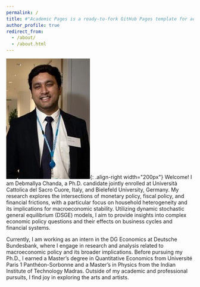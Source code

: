 ```yaml
---
permalink: /
title: #"Academic Pages is a ready-to-fork GitHub Pages template for academic personal websites"
author_profile: true
redirect_from: 
  - /about/
  - /about.html
---
```


![my profile picture](/images/deb_2.jpg){: .align-right width="200px"}
Welcome! I am Debmallya Chanda, a Ph.D. candidate jointly enrolled at Università Cattolica del Sacro Cuore, Italy, and Bielefeld University, Germany. My research explores the intersections of monetary policy, fiscal policy, and financial frictions, with a particular focus on household heterogeneity and its implications for macroeconomic stability. Utilizing dynamic stochastic general equilibrium (DSGE) models, I aim to provide insights into complex economic policy questions and their effects on business cycles and financial systems.

Currently, I am working as an intern in the DG Economics at Deutsche Bundesbank, where I engage in research and analysis related to macroeconomic policy and its broader implications. Before pursuing my Ph.D., I earned a Master’s degree in Quantitative Economics from Université Paris 1 Panthéon-Sorbonne and a Master’s in Physics from the Indian Institute of Technology Madras. Outside of my academic and professional pursuits, I find joy in exploring the arts and artists.
